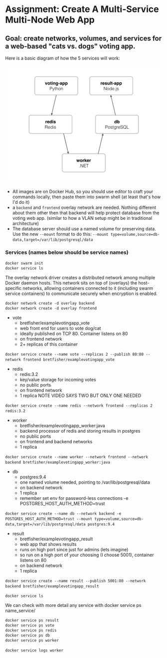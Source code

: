 # Assignment: Create A Multi-Service Multi-Node Web App

## Goal: create networks, volumes, and services for a web-based "cats vs. dogs" voting app.
Here is a basic diagram of how the 5 services will work:

![diagram](./architecture.png)
- All images are on Docker Hub, so you should use editor to craft your commands locally, then paste them into swarm shell (at least that's how I'd do it)
- a `backend` and `frontend` overlay network are needed. Nothing different about them other then that backend will help protect database from the voting web app. (similar to how a VLAN setup might be in traditional architecture)
- The database server should use a named volume for preserving data. Use the new `--mount` format to do this: `--mount type=volume,source=db-data,target=/var/lib/postgresql/data`

### Services (names below should be service names)

```
docker swarm init
docker service ls
```

The overlay network driver creates a distributed network among multiple Docker daemon hosts. This network sits on top of (overlays) the host-specific networks, allowing containers connected to it (including swarm service containers) to communicate securely when encryption is enabled.

```
docker network create -d overlay backend
docker network create -d overlay frontend
```

- vote
    - bretfisher/examplevotingapp_vote
    - web front end for users to vote dog/cat
    - ideally published on TCP 80. Container listens on 80
    - on frontend network
    - 2+ replicas of this container
  
`docker service create --name vote --replicas 2 --publish 80:80 --network frontend bretfisher/examplevotingapp_vote`

- redis
    - redis:3.2
    - key/value storage for incoming votes
    - no public ports
    - on frontend network
    - 1 replica NOTE VIDEO SAYS TWO BUT ONLY ONE NEEDED

`docker service create --name redis --network frontend --replicas 2 redis:3.2`

- worker
    - bretfisher/examplevotingapp_worker:java
    - backend processor of redis and storing results in postgres
    - no public ports
    - on frontend and backend networks
    - 1 replica

`docker service create --name worker --network frontend --network backend bretfisher/examplevotingapp_worker:java`

- db
    - postgres:9.4
    - one named volume needed, pointing to /var/lib/postgresql/data
    - on backend network
    - 1 replica
    - remember set env for password-less connections -e POSTGRES_HOST_AUTH_METHOD=trust

`docker service create --name db --network backend -e POSTGRES_HOST_AUTH_METHOD=trust --mount type=volume,source=db-data,target=/var/lib/postgresql/data postgres:9.4`

- result
    - bretfisher/examplevotingapp_result
    - web app that shows results
    - runs on high port since just for admins (lets imagine)
    - so run on a high port of your choosing (I choose 5001), container listens on 80
    - on backend network
    - 1 replica

`docker service create --name result --publish 5001:80 --network backend bretfisher/examplevotingapp_result`

`docker service ls`

We can check with more detail any service with docker service ps name_service/

```
docker service ps result
docker service ps vote
docker service ps redis
docker service ps db
docker service ps worker

docker service logs worker
```